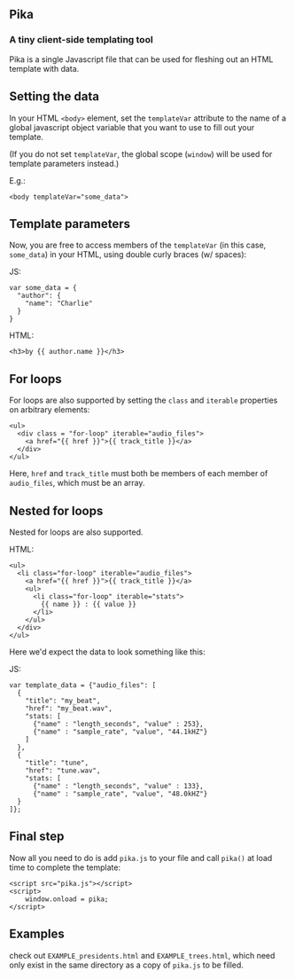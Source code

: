 ## Pika

### A tiny client-side templating tool


Pika is a single Javascript file that can be used for fleshing out an HTML template with data.

## Setting the data

In your HTML `<body>` element, set the `templateVar` attribute to the name of a global javascript object variable that you want to use to fill out your template. 

(If you do not set `templateVar`, the global scope (`window`) will be used for template parameters instead.)

E.g.:

```
<body templateVar="some_data">
```


## Template parameters

Now, you are free to access members of the `templateVar` (in this case, `some_data`) in your HTML, using double curly braces (w/ spaces):


JS:
```
var some_data = {
  "author": {
    "name": "Charlie"
  }
}
```
HTML:
```
<h3>by {{ author.name }}</h3>
```

## For loops

For loops are also supported by setting the `class` and `iterable` properties on arbitrary elements:

```
<ul>
  <div class = "for-loop" iterable="audio_files">
    <a href="{{ href }}">{{ track_title }}</a>
  </div>
</ul>
```

Here, `href` and `track_title` must both be members of each member of `audio_files`, which must be an array. 


## Nested for loops

Nested for loops are also supported. 

HTML:
```
<ul>
  <li class="for-loop" iterable="audio_files">
    <a href="{{ href }}">{{ track_title }}</a>
    <ul>
      <li class="for-loop" iterable="stats">
        {{ name }} : {{ value }}
      </li>
    </ul>
  </div>
</ul>
```

Here we'd expect the data to look something like this:

JS:
```
var template_data = {"audio_files": [
  {
    "title": "my_beat",
    "href": "my_beat.wav",
    "stats: [
      {"name" : "length_seconds", "value" : 253},
      {"name" : "sample_rate", "value", "44.1kHZ"}
    ]
  },
  {
    "title": "tune",
	"href": "tune.wav",
	"stats: [
	  {"name" : "length_seconds", "value" : 133},
      {"name" : "sample_rate", "value", "48.0kHZ"}
  }
]};
```

## Final step
Now all you need to do is add `pika.js` to your file and call `pika()` at load time to complete the template:

```
<script src="pika.js"></script>
<script>
	window.onload = pika;
</script>
```


## Examples

check out `EXAMPLE_presidents.html` and `EXAMPLE_trees.html`, which need only exist in the same directory as a copy of `pika.js` to be filled. 
